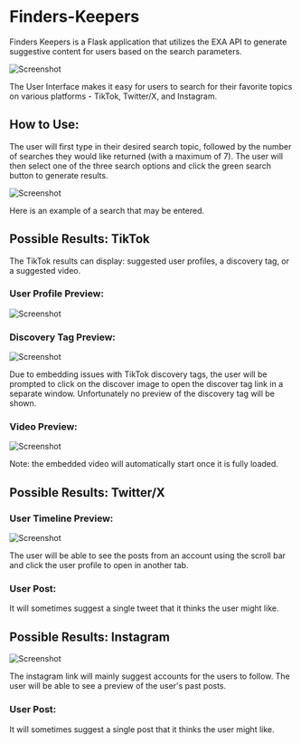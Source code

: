 # Finders-Keepers
Finders Keepers is a Flask application that utilizes the EXA API to generate suggestive content for users based on the search parameters.

![Screenshot](https://media.discordapp.net/attachments/812752321867153409/1244917279838441474/Screenshot_2024-05-28_031713.png?ex=6656db10&is=66558990&hm=0fac109092f468fd766577d09431fb43dc62f31b002d16d351282a4ab7a436bb&=&format=webp&quality=lossless&width=851&height=397)

The User Interface makes it easy for users to search for their favorite topics on various platforms - TikTok, Twitter/X, and Instagram.

## How to Use:
The user will first type in their desired search topic, followed by the number of searches they would like returned (with a maximum of 7). The user will then select one of the three search options and click the green search button to generate results.

![Screenshot](https://media.discordapp.net/attachments/812752321867153409/1244917280572309584/Screenshot_2024-05-28_031744.png?ex=6656db11&is=66558991&hm=45221decd3f41d6d93bec149215ded6bdd0bb1b1986be4326f3c181a0211f3a7&=&format=webp&quality=lossless&width=858&height=397)

Here is an example of a search that may be entered.

## Possible Results: TikTok
The TikTok results can display: suggested user profiles, a discovery tag, or a suggested video.

### User Profile Preview:
![Screenshot](https://media.discordapp.net/attachments/812752321867153409/1244917281150992434/Screenshot_2024-05-28_031834.png?ex=6656db11&is=66558991&hm=921aad08cb8768dd5bdfc4cf152fbe17e886c5891d897daac00187b72095bece&=&format=webp&quality=lossless&width=858&height=397)

### Discovery Tag Preview:
![Screenshot](https://media.discordapp.net/attachments/812752321867153409/1244917281654439956/Screenshot_2024-05-28_032119.png?ex=6656db11&is=66558991&hm=9373b16ac363c35eaf28ce8b95f3d88ceb727c25bde08db35dafac2da569e38d&=&format=webp&quality=lossless&width=853&height=397)

Due to embedding issues with TikTok discovery tags, the user will be prompted to click on the discover image to open the discover tag link in a separate window. Unfortunately no preview of the discovery tag will be shown.

### Video Preview:
![Screenshot](https://media.discordapp.net/attachments/812752321867153409/1244917282262618173/Screenshot_2024-05-28_032244.png?ex=6656db11&is=66558991&hm=96b613905d414ee73ff267c16e2af2450dcfa69d19556a541b7c84d41aee2396&=&format=webp&quality=lossless&width=858&height=397)

Note: the embedded video will automatically start once it is fully loaded.


## Possible Results: Twitter/X

### User Timeline Preview:
![Screenshot](https://media.discordapp.net/attachments/812752321867153409/1244917283797598208/Screenshot_2024-05-28_032844.png?ex=6656db11&is=66558991&hm=34cfd63f4631cbc5b63c34c9cda7b8a7dfad3be3bd48752eabd2bad7329223b8&=&format=webp&quality=lossless&width=855&height=397)

The user will be able to see the posts from an account using the scroll bar and click the user profile to open in another tab.

### User Post:
It will sometimes suggest a single tweet that it thinks the user might like. 


## Possible Results: Instagram
![Screenshot](https://media.discordapp.net/attachments/812752321867153409/1244917279267754045/Screenshot_2024-05-28_023720.png?ex=6656db10&is=66558990&hm=7b0056df65962c794a14724797be9b8859239f6513508587d5a112b2e4376a9a&=&format=webp&quality=lossless&width=847&height=397)

The instagram link will mainly suggest accounts for the users to follow. The user will be able to see a preview of the user's past posts.

### User Post:
It will sometimes suggest a single post that it thinks the user might like. 
